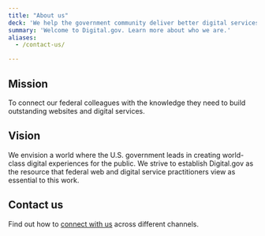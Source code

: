 ```yaml
---
title: "About us"
deck: 'We help the government community deliver better digital services.'
summary: 'Welcome to Digital.gov. Learn more about who we are.'
aliases:
  - /contact-us/

---
```


## Mission

To connect our federal colleagues with the knowledge they need to build outstanding websites and digital services. 

## Vision

We envision a world where the U.S. government leads in creating world-class digital experiences for the public. We strive to establish Digital.gov as the resource that federal web and digital service practitioners view as essential to this work.

## Contact us

Find out how to [connect with us](https://digital.gov/about/contact/) across different channels.
